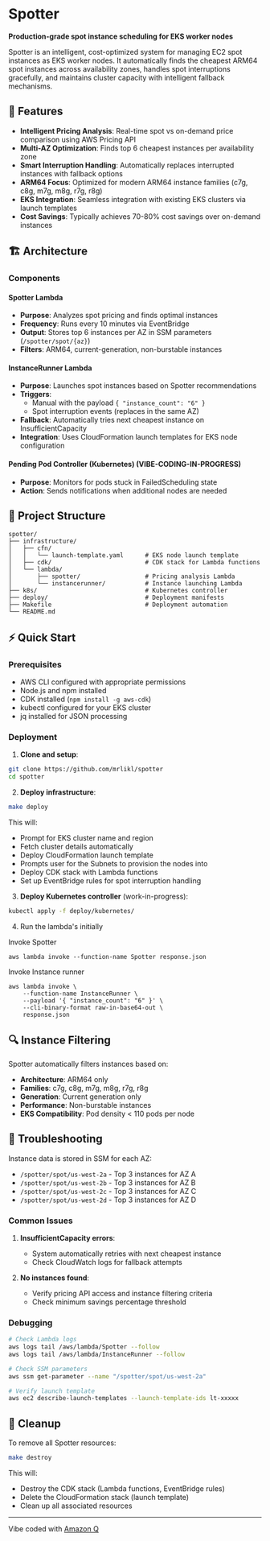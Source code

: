 # Spotter

**Production-grade spot instance scheduling for EKS worker nodes**

Spotter is an intelligent, cost-optimized system for managing EC2 spot instances as EKS worker nodes. It automatically finds the cheapest ARM64 spot instances across availability zones, handles spot interruptions gracefully, and maintains cluster capacity with intelligent fallback mechanisms.

## 🚀 Features

- **Intelligent Pricing Analysis**: Real-time spot vs on-demand price comparison using AWS Pricing API
- **Multi-AZ Optimization**: Finds top 6 cheapest instances per availability zone
- **Smart Interruption Handling**: Automatically replaces interrupted instances with fallback options
- **ARM64 Focus**: Optimized for modern ARM64 instance families (c7g, c8g, m7g, m8g, r7g, r8g)
- **EKS Integration**: Seamless integration with existing EKS clusters via launch templates
- **Cost Savings**: Typically achieves 70-80% cost savings over on-demand instances

## 🏗️ Architecture

### Components

#### Spotter Lambda
- **Purpose**: Analyzes spot pricing and finds optimal instances
- **Frequency**: Runs every 10 minutes via EventBridge
- **Output**: Stores top 6 instances per AZ in SSM parameters (`/spotter/spot/{az}`)
- **Filters**: ARM64, current-generation, non-burstable instances

#### InstanceRunner Lambda
- **Purpose**: Launches spot instances based on Spotter recommendations
- **Triggers**: 
  - Manual with the payload `{ "instance_count": "6" }`
  - Spot interruption events (replaces in the same AZ)
- **Fallback**: Automatically tries next cheapest instance on InsufficientCapacity
- **Integration**: Uses CloudFormation launch templates for EKS node configuration

#### Pending Pod Controller (Kubernetes) (VIBE-CODING-IN-PROGRESS)
- **Purpose**: Monitors for pods stuck in FailedScheduling state
- **Action**: Sends notifications when additional nodes are needed

## 📁 Project Structure

```
spotter/
├── infrastructure/
│   ├── cfn/
│   │   └── launch-template.yaml      # EKS node launch template
│   ├── cdk/                          # CDK stack for Lambda functions
│   └── lambda/
│       ├── spotter/                  # Pricing analysis Lambda
│       └── instancerunner/           # Instance launching Lambda
├── k8s/                              # Kubernetes controller
├── deploy/                           # Deployment manifests
├── Makefile                          # Deployment automation
└── README.md
```

## ⚡️ Quick Start

### Prerequisites

- AWS CLI configured with appropriate permissions
- Node.js and npm installed
- CDK installed (`npm install -g aws-cdk`)
- kubectl configured for your EKS cluster
- jq installed for JSON processing

### Deployment

1. **Clone and setup**:
```bash
git clone https://github.com/mrlikl/spotter
cd spotter
```

2. **Deploy infrastructure**:
```bash
make deploy
```

This will:
- Prompt for EKS cluster name and region
- Fetch cluster details automatically
- Deploy CloudFormation launch template
- Prompts user for the Subnets to provision the nodes into
- Deploy CDK stack with Lambda functions
- Set up EventBridge rules for spot interruption handling

3. **Deploy Kubernetes controller** (work-in-progress):
```bash
kubectl apply -f deploy/kubernetes/
```

4. Run the lambda's initially 

Invoke Spotter 
```
aws lambda invoke --function-name Spotter response.json
```

Invoke Instance runner
```
aws lambda invoke \
    --function-name InstanceRunner \
    --payload '{ "instance_count": "6" }' \
    --cli-binary-format raw-in-base64-out \
    response.json
```
 
## 🔍 Instance Filtering

Spotter automatically filters instances based on:
- **Architecture**: ARM64 only
- **Families**: c7g, c8g, m7g, m8g, r7g, r8g
- **Generation**: Current generation only
- **Performance**: Non-burstable instances
- **EKS Compatibility**: Pod density < 110 pods per node

## 🔧 Troubleshooting

Instance data is stored in SSM for each AZ:
- `/spotter/spot/us-west-2a` - Top 3 instances for AZ A
- `/spotter/spot/us-west-2b` - Top 3 instances for AZ B
- `/spotter/spot/us-west-2c` - Top 3 instances for AZ C
- `/spotter/spot/us-west-2d` - Top 3 instances for AZ D

### Common Issues

1. **InsufficientCapacity errors**:
   - System automatically retries with next cheapest instance
   - Check CloudWatch logs for fallback attempts

2. **No instances found**:
   - Verify pricing API access and instance filtering criteria
   - Check minimum savings percentage threshold

### Debugging

```bash
# Check Lambda logs
aws logs tail /aws/lambda/Spotter --follow
aws logs tail /aws/lambda/InstanceRunner --follow

# Check SSM parameters
aws ssm get-parameter --name "/spotter/spot/us-west-2a"

# Verify launch template
aws ec2 describe-launch-templates --launch-template-ids lt-xxxxx
```

## 🧹 Cleanup

To remove all Spotter resources:

```bash
make destroy
```

This will:
- Destroy the CDK stack (Lambda functions, EventBridge rules)
- Delete the CloudFormation stack (launch template)
- Clean up all associated resources

---

Vibe coded with [Amazon Q](https://github.com/aws/amazon-q-developer-cli)